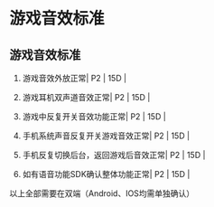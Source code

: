 # 游戏音效标准

## 游戏音效标准

1. 游戏音效外放正常| P2 | 15D |

2. 游戏耳机双声道音效正常| P2 | 15D |

3. 游戏中反复开关音效功能正常| P2 | 15D |

4. 手机系统声音反复开关游戏音效正常| P2 | 15D |

5. 手机反复切换后台，返回游戏后音效正常| P2 | 15D |

6. 如有语音功能SDK确认整体功能正常| P2 | 15D |

以上全部需要在双端（Android、IOS均需单独确认）
